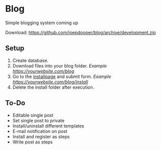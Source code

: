 # Blog
Simple blogging system coming up

Download: https://github.com/joepdooper/blog/archive/development.zip

## Setup
1. Create database.
2. Download files into your blog folder. *Example https://yourwebsite.com/blog*
3. Go to the [installpage](https://github.com/joepdooper/blog/blob/development/install/) and submit form. *Example https://yourwebsite.com/blog/install*
4. Delete the install folder after execution.

## To-Do
- Editable single post
- Set single post to private
- Install/uninstall different templates
- E-mail notification on post
- Install and register as steps
- Write post as steps
